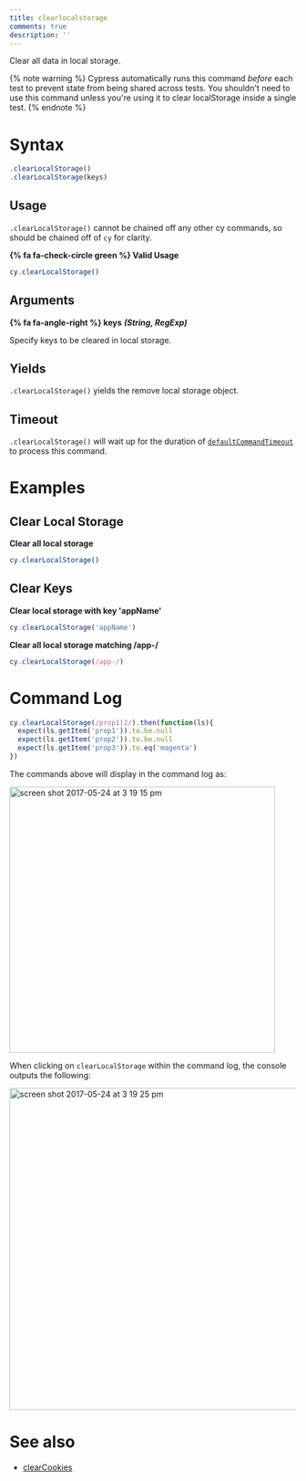 ```yaml
---
title: clearlocalstorage
comments: true
description: ''
---
```


Clear all data in local storage.

{% note warning %}
Cypress automatically runs this command *before* each test to prevent state from being shared across tests. You shouldn't need to use this command unless you're using it to clear localStorage inside a single test.
{% endnote %}

# Syntax

```javascript
.clearLocalStorage()
.clearLocalStorage(keys)
```

## Usage

`.clearLocalStorage()` cannot be chained off any other cy commands, so should be chained off of `cy` for clarity.

**{% fa fa-check-circle green %} Valid Usage**

```javascript
cy.clearLocalStorage()
```

## Arguments

**{% fa fa-angle-right %} keys** ***(String, RegExp)***

Specify keys to be cleared in local storage.

## Yields

`.clearLocalStorage()` yields the remove local storage object.

## Timeout

`.clearLocalStorage()` will wait up for the duration of [`defaultCommandTimeout`](https://on.cypress.io/guides/configuration#timeouts) to process this command.

# Examples

## Clear Local Storage

**Clear all local storage**

```javascript
cy.clearLocalStorage()
```

## Clear Keys

**Clear local storage with key 'appName'**

```javascript
cy.clearLocalStorage('appName')
```

**Clear all local storage matching /app-/**

```javascript
cy.clearLocalStorage(/app-/)
```


# Command Log

```javascript
cy.clearLocalStorage(/prop1|2/).then(function(ls){
  expect(ls.getItem('prop1')).to.be.null
  expect(ls.getItem('prop2')).to.be.null
  expect(ls.getItem('prop3')).to.eq('magenta')
})
```

The commands above will display in the command log as:

<img width="466" alt="screen shot 2017-05-24 at 3 19 15 pm" src="https://cloud.githubusercontent.com/assets/1271364/26421551/738be792-4094-11e7-9100-14937a369c7c.png">

When clicking on `clearLocalStorage` within the command log, the console outputs the following:

<img width="564" alt="screen shot 2017-05-24 at 3 19 25 pm" src="https://cloud.githubusercontent.com/assets/1271364/26421552/73b17ac0-4094-11e7-8a13-b59bc9613613.png">

# See also

- [clearCookies](https://on.cypress.io/api/clearcookies)
